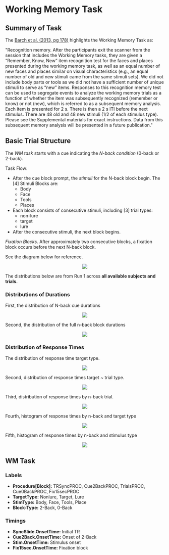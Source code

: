 # Working Memory Task

## Summary of Task

The [Barch et al. (2013, pg 178)](https://www.sciencedirect.com/science/article/pii/S1053811913005272) highlights the Working Memory Task as:


"Recognition memory. After the participants exit the scanner from the session that includes the Working Memory tasks, they are given a “Remember, Know, New” item recognition test for the faces and places presented during the working memory task, as well as an equal number of new faces and places similar on visual characteristics (e.g., an equal number of old and new stimuli came from the same stimuli sets). We did not include body parts or tools as we did not have a sufficient number of unique stimuli to serve as “new” items. Responses to this recognition memory test can be used to segregate events to analyze the working memory trials as a function of whether the item was subsequently recognized (remember or know) or not (new), which is referred to as a subsequent memory analysis. Each item is presented for 2 s. There is then a 2 s ITI before the next stimulus. There are 48 old and 48 new stimuli (1/2 of each stimulus type). Please see the Supplemental materials for exact instructions. Data from this subsequent memory analysis will be presented in a future publication."

## Basic Trial Structure

The *WM task* starts with a cue indicating the *N-back condition* (0-back or 2-back).

Task Flow:
- After the cue block prompt, the *stimuli* for the N-back block begin.  The [4] Stimuli Blocks are:
  - Body
  - Face
  - Tools
  - Places
- Each block consists of consecutive stimuli, including [3] trial types:
  - non-lure 
  - target
  - lure  
- After the consecutive stimuli, the next block begins.

*Fixation Blocks*. After approximately two consecutive blocks, a fixation block occurs before the next N-back block.

See the diagram below for reference.

<div style="text-align: center;">
  <img src="./workmemory_task_diagram.svg" />
</div>

The distributions below are from Run 1 across **all available subjects and trials.**

### Distributions of Durations

First, the distribution of N-back cue durations

<div style="text-align: center;">
  <img src="../imgs/task-wm_run-run1_type-cuedurations.png" />
</div>

Second, the distribution of the full n-back block durations

<div style="text-align: center;">
  <img src="../imgs/task-wm_run-run1_type-fullblockdurations.png" />
</div>


### Distribution of Response Times

The distribution of response time target type.

<div style="text-align: center;">
  <img src="../imgs/task-wm_run-run1_type-responsetimestarget.png" />
</div>

Second, distribution of response times target ~ trial type.

<div style="text-align: center;">
  <img src="../imgs/task-wm_run-run1_type-responsetimestargetnback.png" />
</div>

Third, distribution of response times by n-back trial.

<div style="text-align: center;">
  <img src="../imgs/task-wm_run-run1_type-responsetimesnback.png" />
</div>

Fourth, histogram of response times by n-back and target type


<div style="text-align: center;">
  <img src="../imgs/task-wm_run-run1_type-histresponsetimestarget.png" />
</div>

Fifth, histogram of response times by n-back and stimulus type


<div style="text-align: center;">
  <img src="../imgs/task-wm_run-run-1_type-histresponsetimesstimcond.png" />
</div>


## WM Task
### Labels
- **Procedure[Block]:** TRSyncPROC, Cue2BackPROC, TrialsPROC, Cue0BackPROC, Fix15secPROC
- **TargetType:** Nonlure, Target, Lure
- **StimType:** Body, Face, Tools, Place
- **Block-Type:** 2-Back, 0-Back

### Timings
- **SyncSlide.OnsetTime:** Initial TR 
- **Cue2Back.OnsetTime:** Onset of 2-Back
- **Stim.OnsetTime:** Stimulus onset 
- **Fix15sec.OnsetTime:** Fixation block 